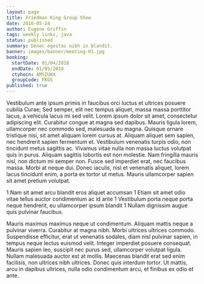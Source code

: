 ```yaml
---
layout: page
title: Friedman King Group Show
date: 2016-05-24
author: Eugene Griffin
tags: weekly links, java
status: published
summary: Donec egestas nibh in blandit.
banner: images/banner/meeting-01.jpg
booking:
  startDate: 01/04/2018
  endDate: 01/05/2018
  ctyhocn: AMSZUHX
  groupCode: FKGS
published: true
---
```

Vestibulum ante ipsum primis in faucibus orci luctus et ultrices posuere cubilia Curae; Sed semper, elit nec tempus aliquet, massa massa porttitor lacus, a vehicula lacus mi sed velit. Lorem ipsum dolor sit amet, consectetur adipiscing elit. Curabitur congue at magna sed dapibus. Mauris ligula lorem, ullamcorper nec commodo sed, malesuada eu magna. Quisque ornare tristique nisi, sit amet aliquam lorem cursus at. Aliquam aliquet sem sapien, nec hendrerit sapien fermentum et. Vestibulum venenatis turpis odio, non tincidunt metus sagittis ac. Vivamus vitae nulla non massa luctus volutpat quis in purus. Aliquam sagittis lobortis est non molestie. Nam fringilla mauris nisl, non dictum mi semper non. Fusce sed imperdiet erat, nec faucibus massa. Morbi at neque dui. Donec iaculis, nisl et venenatis aliquet, lorem lacus tincidunt enim, a porta ex tortor ut metus. Mauris ullamcorper sapien sit amet pretium volutpat.

1 Nam sit amet arcu blandit eros aliquet accumsan
1 Etiam sit amet odio vitae tellus auctor condimentum ac id ante
1 Vestibulum porta neque porta neque hendrerit, eu ullamcorper ipsum blandit
1 Nullam dignissim augue quis pulvinar faucibus.

Mauris maximus maximus neque ut condimentum. Aliquam mattis neque a pulvinar viverra. Curabitur at magna nibh. Morbi ultrices ultrices commodo. Suspendisse efficitur, erat ut venenatis sodales, diam nisl pulvinar sapien, in tempus neque lectus euismod velit. Integer imperdiet posuere consequat. Mauris sapien leo, suscipit nec purus sed, ullamcorper volutpat ligula. Nullam malesuada auctor est at mollis. Maecenas blandit erat sed enim facilisis, non ultrices nibh ultrices. Donec quis interdum tortor. Ut mattis, arcu in dapibus ultrices, nulla odio condimentum arcu, et finibus ex odio et ante.
